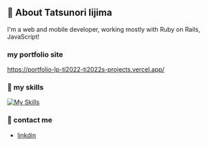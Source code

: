 ## 🙋 About Tatsunori Iijima
I'm a web and mobile developer, working mostly with Ruby on Rails, JavaScript! 

### my portfolio site
https://portfolio-lp-ti2022-ti2022s-projects.vercel.app/

### 🌱 my skills
[![My Skills](https://skillicons.dev/icons?i=ts,js,python,dart,php,nodejs,html,css,sass,tailwind,react,nextjs,vue,nuxtjs,express,nestjs,flutter,docker,aws,gcp,graphql,mysql,postgres,firebase,supabase,prisma,jest,npm,yarn,webpack&perline=10)](https://skillicons.dev)


### 📩 contact me
*  [linkdin](https://www.linkedin.com/in/%E8%BE%B0%E5%89%87-%E9%A3%AF%E5%B3%B6-88953a34a/)
